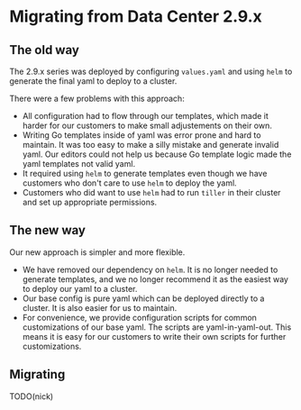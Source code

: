 # Migrating from Data Center 2.9.x

## The old way

The 2.9.x series was deployed by configuring `values.yaml` and using `helm` to generate the final yaml to deploy to a cluster.

There were a few problems with this approach:

- All configuration had to flow through our templates, which made it harder for our customers to make small adjustements on their own.
- Writing Go templates inside of yaml was error prone and hard to maintain. It was too easy to make a silly mistake and generate invalid yaml. Our editors could not help us because Go template logic made the yaml templates not valid yaml.
- It required using `helm` to generate templates even though we have customers who don't care to use `helm` to deploy the yaml.
- Customers who did want to use `helm` had to run `tiller` in their cluster and set up appropriate permissions.

## The new way

Our new approach is simpler and more flexible.

- We have removed our dependency on `helm`. It is no longer needed to generate templates, and we no longer recommend it as the easiest way to deploy our yaml to a cluster.
- Our base config is pure yaml which can be deployed directly to a cluster. It is also easier for us to maintain.
- For convenience, we provide configuration scripts for common customizations of our base yaml. The scripts are yaml-in-yaml-out. This means it is easy for our customers to write their own scripts for further customizations.

## Migrating

TODO(nick)
